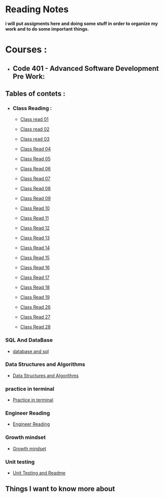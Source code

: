 # Reading Notes
  **i will put assigments here and doing some stuff in order to organize my work and to do some important things.**
# Courses : 
- ## **Code 401 - Advanced Software Development** Pre Work:

## Tables of contets : 

- ### Class Reading : 
    - [Class read 01](./Class-Read/Class01-read.md)
    
    - [Class read 02](./Class-Read/Class02-read.md)
    
    - [Class read 03](./Class-Read/Class03-read.md)
    
    - [Class Read 04](./Class-Read/Class04-read.md)
    
    - [Class Read 05](./Class-Read/Class05-read.md)
    
    - [Class Read 06](./Class-Read/Class06-read.md)
    
    - [Class Read 07](./Class-Read/Class07-read.md)
    
    - [Class Read 08](./Class-Read/Class08-read.md)
    
    - [Class Read 09](./Class-Read/Class09-read.md)
    
    - [Class Read 10](./Class-Read/Class10-read.md)
    
    - [Class Read 11](./Class-Read/Class11-read.md)
    
    - [Class Read 12](./Class-Read/Class12-read.md)
    
    - [Class Read 13](./Class-Read/Class13-read.md)
    
    - [Class Read 14](./Class-Read/Class14-read.md)
    
    - [Class Read 15](./Class-Read/Class15-read.md)
    
    - [Class Read 16](./Class-Read/Class16-read.md)
    
    - [Class Read 17](./Class-Read/Class17-read.md)
    
    - [Class Read 18](./Class-Read/Class18-read.md)
    
    - [Class Read 19](./Class-Read/Class19-read.md)
    
    - [Class Read 26](./Class-Read/Class26-read.md)
    
    - [Class Read 27](./Class-Read/Class27-read.md)
    
    - [Class Read 28](./Class-Read/Class28-read.md)
    
### SQL And DataBase 

- [database and sql](./PreWork/sqlpractice.md)

### Data Structures and Algorithms
 
- [Data Structures and Algorithms](./PreWork/Data%20Structures%20and%20Algorithms.md)


### practice in terminal

- [Practice in terminal](./PreWork/Practice-in-terminal.md)

### Engineer Reading

- [Engineer Reading](./PreWork/Engineering%20Readings.md)

### Growth mindset

- [Growth mindset](./PreWork/Growthmindset.md)

### Unit testing

- [Unit Testing and Readme](./Class-Read/Class02-read.md)

## Things I want to know more about

